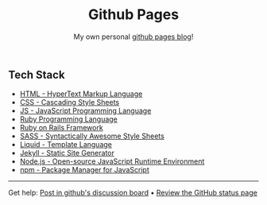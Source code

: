 <header>

<!--
  <<< Author notes: Course header >>>
  Include a 1280×640 image, course title in sentence case, and a concise description in emphasis.
  In your repository settings: enable template repository, add your 1280×640 social image, auto delete head branches.
  Add your open source license, GitHub uses MIT license.
-->

# Github Pages

My own personal [github pages blog](https://acfpeacekeeper.github.io/github-pages/)!

</header>

<!--
  <<< Author notes: Finish >>>
  Review what we learned, ask for feedback, provide next steps.
-->

## Tech Stack
- [HTML - HyperText Markup Language](https://html.com/)
- [CSS - Cascading Style Sheets](https://www.w3.org/Style/CSS/Overview.en.html)
- [JS - JavaScript Programming Language](https://developer.mozilla.org/en-US/docs/Web/javascript)
- [Ruby Programming Language](https://www.ruby-lang.org/en/)
- [Ruby on Rails Framework](https://rubyonrails.org/)
- [SASS - Syntactically Awesome Style Sheets](https://sass-lang.com/)
- [Liquid - Template Language](https://shopify.github.io/liquid/)
- [Jekyll - Static Site Generator](https://jekyllrb.com/)
- [Node.js - Open-source JavaScript Runtime Environment](https://nodejs.org/en)
- [npm - Package Manager for JavaScript](https://www.npmjs.com/package/npm)

<footer>

<!--
  <<< Author notes: Footer >>>
  Add a link to get support, GitHub status page, code of conduct, license link.
-->

---

Get help: [Post in github's discussion board](https://github.com/orgs/skills/discussions/categories/github-pages) &bull; [Review the GitHub status page](https://www.githubstatus.com/)
</footer>
